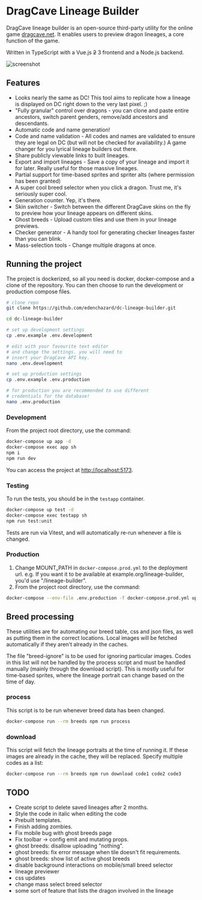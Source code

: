 # DragCave Lineage Builder

DragCave lineage builder is an open-source third-party utility for the online game [dragcave.net](https://dragcave.net/). It enables users to preview dragon lineages, a core function of the game.

Written in TypeScript with a Vue.js ~~2~~ 3 frontend and a Node.js backend.

![screenshot](https://i.imgur.com/b1JP8C0.png)

## Features

- Looks nearly the same as DC! This tool aims to replicate how a lineage is displayed on DC right down to the very last pixel. ;)
- "Fully granular" control over dragons - you can clone and paste entire ancestors, switch parent genders, remove/add ancestors and descendants.
- Automatic code and name generation!
- Code and name validation - All codes and names are validated to ensure they are legal on DC (but will not be checked for availability.) A game changer for you lyrical lineage builders out there.
- Share publicly viewable links to built lineages.
- Export and import lineages - Save a copy of your lineage and import it for later. Really useful for those massive lineages.
- Partial support for time-based sprites and spriter alts (where permission has been granted)
- A super cool breed selector when you click a dragon. Trust me, it's seriously super cool.
- Generation counter. Yep, it's there.
- Skin switcher - Switch between the different DragCave skins on the fly to preview how your lineage appears on different skins.
- Ghost breeds - Upload custom tiles and use them in your lineage previews.
- Checker generator - A handy tool for generating checker lineages faster than you can blink.
- Mass-selection tools - Change multiple dragons at once.

## Running the project

The project is dockerized, so all you need is docker, docker-compose and a clone of the repository. You can then choose to run the development or production compose files.

```sh
# clone repo
git clone https://github.com/edenchazard/dc-lineage-builder.git

cd dc-lineage-builder

# set up development settings
cp .env.example .env.development

# edit with your favourite text editor
# and change the settings. you will need to
# insert your DragCave API key.
nano .env.development

# set up production settings
cp .env.example .env.production

# for production you are recommended to use different
# credentials for the database!
nano .env.production
```

### Development

From the project root directory, use the command:

```sh
docker-compose up app -d
docker-compose exec app sh
npm i
npm run dev
```

You can access the project at [http://localhost:5173](http://localhost:5173).

### Testing

To run the tests, you should be in the `testapp` container.

```sh
docker-compose up test -d
docker-compose exec testapp sh
npm run test:unit
```

Tests are run via Vitest, and will automatically re-run whenever a file is changed.

### Production

1. Change MOUNT_PATH in `docker-compose.prod.yml` to the deployment url. e.g. If you want it to be available at example.org/lineage-builder, you'd use "/lineage-builder".
2. From the project root directory, use the command:

```sh
docker-compose --env-file .env.production -f docker-compose.prod.yml up -d --build
```

## Breed processing

These utilities are for automating our breed table, css and json files, as well as putting them in the correct locations. Local images will be fetched automatically if they aren't already in the caches.

The file "breed-ignore" is to be used for ignoring particular images. Codes in this list will not be handled by the process script and must be handled manually (mainly through the download script). This is mostly useful for time-based sprites, where the lineage portrait can change based on the time of day.

### process

This script is to be run whenever breed data has been changed.

```sh
docker-compose run --rm breeds npm run process
```

### download

This script will fetch the lineage portraits at the time of running it. If these images are already in the cache, they will be replaced. Specify multiple codes as a list:

```sh
docker-compose run --rm breeds npm run download code1 code2 code3
```

## TODO

- Create script to delete saved lineages after 2 months.
- Style the code in italic when editing the code
- Prebuilt templates.
- Finish adding zombies.
- Fix mobile bug with ghost breeds page
- Fix toolbar -> config emit and mutating props.
- ghost breeds: disallow uploading "nothing".
- ghost breeds: fix error message when tile doesn't fit requirements.
- ghost breeds: show list of active ghost breeds
- disable background interactions on mobile/small breed selector
- lineage previewer
- css updates
- change mass select breed selector
- some sort of feature that lists the dragon involved in the lineage
